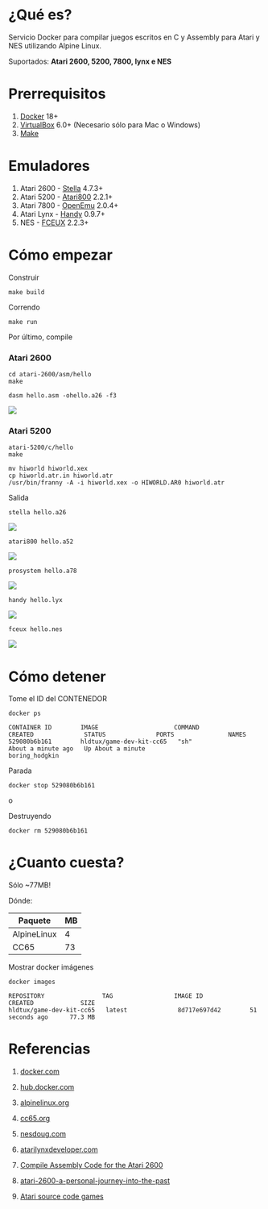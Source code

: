 # ¿Qué es?

Servicio Docker para compilar juegos escritos en C y Assembly para Atari y NES utilizando Alpine Linux.

Suportados:
**Atari 2600, 5200, 7800, lynx e NES**

# Prerrequisitos

1. [Docker](www.docker.com) 18+
2. [VirtualBox](www.virtualbox.org) 6.0+ (Necesario sólo para Mac o Windows)
3. [Make](https://www.gnu.org/software/make)

# Emuladores
1. Atari 2600 - [Stella](https://stella-emu.github.io/) 4.7.3+
1. Atari 5200 - [Atari800](http://www.atarimac.com/atari800macx.php) 2.2.1+
1. Atari 7800 - [OpenEmu](http://openemu.org/) 2.0.4+
2. Atari Lynx - [Handy](http://bannister.org/software/handy.htm) 0.9.7+
3. NES - [FCEUX](http://www.fceux.com/) 2.2.3+
 
# Cómo empezar

Construir

```
make build
```

Correndo

```
make run
```

Por último, compile

### Atari 2600

```
cd atari-2600/asm/hello
make
```

```
dasm hello.asm -ohello.a26 -f3
```

![](doc/atari-2600.png)


### Atari 5200

```
atari-5200/c/hello
make
```

```
mv hiworld hiworld.xex
cp hiworld.atr.in hiworld.atr
/usr/bin/franny -A -i hiworld.xex -o HIWORLD.AR0 hiworld.atr
```

Salida


```
stella hello.a26
```

![](doc/atari-2600.png)

```
atari800 hello.a52
```

![](doc/atari-5200.png)

```
prosystem hello.a78
```

![](doc/atari-7800.png)

```
handy hello.lyx
```

![](doc/atari-lynx.png)


```
fceux hello.nes
```

![](doc/nes.png)


# Cómo detener

Tome el ID del CONTENEDOR

```
docker ps
```

```
CONTAINER ID        IMAGE                     COMMAND             CREATED              STATUS              PORTS               NAMES
529080b6b161        hldtux/game-dev-kit-cc65   "sh"                About a minute ago   Up About a minute                       boring_hodgkin
```

Parada

```
docker stop 529080b6b161
```

o

Destruyendo

```
docker rm 529080b6b161
```

# ¿Cuanto cuesta?

Sólo ~77MB!

Dónde:

Paquete | MB
--- | ---
AlpineLinux | 4
CC65 | 73

Mostrar docker imágenes

```
docker images
```

```
REPOSITORY                TAG                 IMAGE ID            CREATED             SIZE
hldtux/game-dev-kit-cc65   latest              8d717e697d42        51 seconds ago      77.3 MB
```

# Referencias

1. [docker.com](https://www.docker.com)

2. [hub.docker.com](https://hub.docker.com)

3. [alpinelinux.org](https://alpinelinux.org)

4. [cc65.org](http://www.cc65.org/)

5. [nesdoug.com](https://nesdoug.com/)

6. [atarilynxdeveloper.com](https://atarilynxdeveloper.wordpress.com/2012/04/05/programming-tutorial-part-1getting-started/)

7. [Compile Assembly Code for the Atari 2600](http://atariprojects.org/2019/01/20/compile-assembly-code-for-the-atari-2600-10-15-mins)

8. [atari-2600-a-personal-journey-into-the-past](https://blog.classycode.com/the-atari-2600-a-personal-journey-into-the-past-5b8cadebc6eb)

9. [Atari source code games](http://www.bjars.com/sourcecode.html)